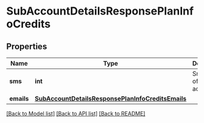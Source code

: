 # SubAccountDetailsResponsePlanInfoCredits

## Properties
Name | Type | Description | Notes
------------ | ------------- | ------------- | -------------
**sms** | **int** | Sms quota of the sub-account | [optional] 
**emails** | [**SubAccountDetailsResponsePlanInfoCreditsEmails**](SubAccountDetailsResponsePlanInfoCreditsEmails.md) |  | [optional] 

[[Back to Model list]](../README.md#documentation-for-models) [[Back to API list]](../README.md#documentation-for-api-endpoints) [[Back to README]](../README.md)


